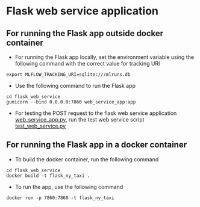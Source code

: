 # Flask web service application


## For running the Flask app outside docker container
* For running the Flask app locally, set the environment variable using the following command with the correct value for tracking URI
```
export MLFLOW_TRACKING_URI=sqlite:///mlruns.db
```
* Use the following command to run the Flask app
```
cd flask_web_service
gunicorn --bind 0.0.0.0:7860 web_service_app:app
```
* For testing the POST request to the flask web service application [web_service_app.py](web_service_app.py), run the test web service script [test_web_service.py](test_web_service.py)


## For running the Flask app in a docker container
* To build the docker container, run the following command
```
cd flask_web_service
docker build -t flask_ny_taxi .
```
* To run the app, use the following command
```
docker run -p 7860:7860 -t flask_ny_taxi
```